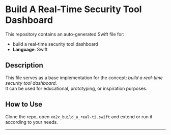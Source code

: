 # Build A Real-Time Security Tool Dashboard

This repository contains an auto-generated Swift file for:

- build a real-time security tool dashboard
- **Language**: Swift

## Description

This file serves as a base implementation for the concept: *build a real-time security tool dashboard*.  
It can be used for educational, prototyping, or inspiration purposes.

## How to Use

Clone the repo, open `xo2x_build_a_real-ti.swift` and extend or run it according to your needs.

---


